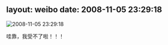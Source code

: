 layout: weibo
date: 2008-11-05 23:29:18
---
<meta name="referrer" content="no-referrer" />

<img src="/images/renren.ico" style="float: left;"/>2008-11-05 23:29:18

哇靠，我受不了啦！！！

